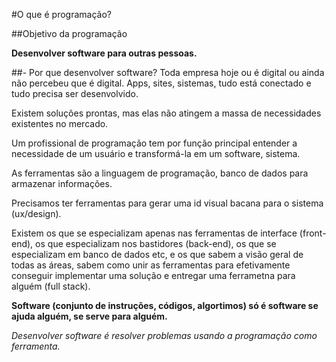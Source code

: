 #O que é programação?

##Objetivo da programação

**Desenvolver software para outras pessoas.**

##- Por que desenvolver software?
    Toda empresa hoje ou é digital ou ainda não percebeu que é digital. Apps, sites, sistemas, tudo está conectado e tudo precisa ser desenvolvido.

Existem soluções prontas, mas elas não atingem a massa de necessidades existentes no mercado.

Um profissional de programação tem por função principal entender a necessidade de um usuário e transformá-la em um software, sistema.

As ferramentas são a linguagem de programação, banco de dados para armazenar informações.

Precisamos ter ferramentas para gerar uma id visual bacana para o sistema (ux/design).

Existem os que se especializam apenas nas ferramentas de interface (front-end), os que especializam nos bastidores (back-end), os que se especializam em banco de dados etc, e os que sabem a visão geral de todas as áreas, sabem como unir as ferramentas para efetivamente conseguir implementar uma solução e entregar uma ferrametna para alguém (full stack).

**Software (conjunto de instruções, códigos, algortimos) só é software se ajuda alguém, se serve para alguém.**

_Desenvolver software é resolver problemas usando a programação como ferramenta._